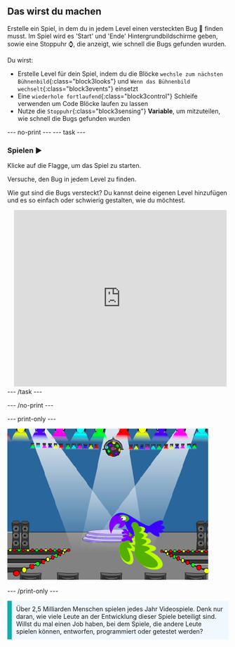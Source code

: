 ## Das wirst du machen

Erstelle ein Spiel, in dem du in jedem Level einen versteckten Bug 🐞 finden musst. Im Spiel wird es 'Start' und 'Ende' Hintergrundbildschirme geben, sowie eine Stoppuhr ⌚, die anzeigt, wie schnell die Bugs gefunden wurden.

Du wirst:
+ Erstelle Level für dein Spiel, indem du die Blöcke `wechsle zum nächsten Bühnenbild`{:class="block3looks"} und `Wenn das Bühnenbild wechselt`{:class="block3events"} einsetzt
+ Eine `wiederhole fortlaufend`{:class="block3control"} Schleife verwenden um Code Blöcke laufen zu lassen
+ Nutze die `Stoppuhr`{:class="block3sensing"} **Variable**, um mitzuteilen, wie schnell die Bugs gefunden wurden

--- no-print --- --- task ---
### Spielen ▶️
<div style="display: flex; flex-wrap: wrap">
<div style="flex-basis: 200px; flex-grow: 1">  
Klicke auf die Flagge, um das Spiel zu starten.

Versuche, den Bug in jedem Level zu finden.

Wie gut sind die Bugs versteckt? Du kannst deine eigenen Level hinzufügen und es so einfach oder schwierig gestalten, wie du möchtest.

</div>
<div class="scratch-preview" style="margin-left: 15px;">
  <iframe allowtransparency="true" width="485" height="402" src="https://scratch.mit.edu/projects/embed/486719939/?autostart=false" frameborder="0"></iframe>
</div>
</div>
--- /task ---

--- /no-print ---

--- print-only ---

![Das abgeschlossene Projekt.](images/showcase_static.png)

--- /print-only ---

<p style="border-left: solid; border-width:10px; border-color: #0faeb0; background-color: aliceblue; padding: 10px;">
Über 2,5 Milliarden Menschen spielen jedes Jahr Videospiele. Denk nur daran, wie viele Leute an der Entwicklung dieser Spiele beteiligt sind. Willst du mal einen Job haben, bei dem Spiele, die andere Leute spielen können, entworfen, programmiert oder getestet werden? 
</p>
